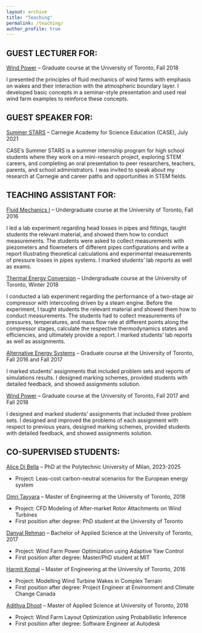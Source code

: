 ```yaml
---
layout: archive
title: "Teaching"
permalink: /teaching/
author_profile: true
---
```


## GUEST LECTURER FOR:

[Wind Power](https://www.mie.utoronto.ca/programs/graduate/courses/) – Graduate course at the University of Toronto, Fall 2018

I presented the principles of fluid mechanics of wind farms with emphasis on wakes and their interaction with the atmospheric boundary layer. I developed basic concepts in a seminar-style presentation and used real wind farm examples to reinforce these concepts.

## GUEST SPEAKER FOR:

[Summer STARS](https://case.carnegiescience.edu/student-programs/summer-stars/) – Carnegie Academy for Science Education (CASE), July 2021

CASE’s Summer STARS is a summer internship program for high school students where they work on a mini-research project, exploring STEM careers, and completing an oral presentation to peer researchers, teachers, parents, and school administrators. I was invited to speak about my research at Carnegie and career paths and opportunities in STEM fields.

## TEACHING ASSISTANT FOR:

[Fluid Mechanics I](https://engineering.calendar.utoronto.ca/course/mie312h1) – Undergraduate course at the University of Toronto, Fall 2016

I led a lab experiment regarding head losses in pipes and fittings, taught students the relevant material, and showed them how to conduct measurements. The students were asked to collect measurements with piezometers and flowmeters of different pipes configurations and write a report illustrating theoretical calculations and experimental measurements of pressure losses in pipes systems. I marked students’ lab reports as well as exams.

[Thermal Energy Conversion](https://engineering.calendar.utoronto.ca/course/mie311h1) – Undergraduate course at the University of Toronto, Winter 2018

I conducted a lab experiment regarding the performance of a two-stage air compressor with intercooling driven by a steam engine. Before the experiment, I taught students the relevant material and showed them how to conduct measurements. The students had to collect measurements of pressures, temperatures, and mass flow rate at different points along the compressor stages, calculate the respective thermodynamics states and efficiencies, and ultimately provide a report. I marked students’ lab reports as well as assignments.

[Alternative Energy Systems](https://engineering.calendar.utoronto.ca/course/mie515h1) – Graduate course at the University of Toronto, Fall 2016 and Fall 2017

I marked students’ assignments that included problem sets and reports of simulations results. I designed marking schemes, provided students with detailed feedback, and showed assignments solution.

[Wind Power](https://www.mie.utoronto.ca/programs/graduate/courses/) – Graduate course at the University of Toronto, Fall 2017 and Fall 2018

I designed and marked students’ assignments that included three problem sets. I designed and improved the problems of each assignment with respect to previous years, designed marking schemes, provided students with detailed feedback, and showed assignments solution.

## CO-SUPERVISED STUDENTS:

[Alice Di Bella](https://www.linkedin.com/in/alice-di-bella/) – PhD at the Polytechnic University of Milan, 2023-2025

- Project: Leas-cost carbon-neutral scenarios for the European energy system

[Omri Tayyara](https://www.linkedin.com/in/omri-tayyara/) – Master of Engineering at the University of Toronto, 2018

- Project: CFD Modeling of After-market Rotor Attachments on Wind Turbines
- First position after degree: PhD student at the University of Toronto

[Danyal Rehman](https://www.linkedin.com/in/danyalrehman/) – Bachelor of Applied Science at the University of Toronto, 2017

- Project: Wind Farm Power Optimization using Adaptive Yaw Control
- First position after degree: Master/PhD student at MIT

[Harmit Komal](https://www.linkedin.com/in/harmit-komal-8108706a/) – Master of Engineering at the University of Toronto, 2016

- Project: Modelling Wind Turbine Wakes in Complex Terrain
- First position after degree: Project Engineer at Environment and Climate Change Canada

[Adithya Dhoot](https://www.linkedin.com/in/adhoot/) – Master of Applied Science at University of Toronto, 2016

- Project: Wind Farm Layout Optimization using Probabilistic Inference
- First position after degree: Software Engineer at Autodesk